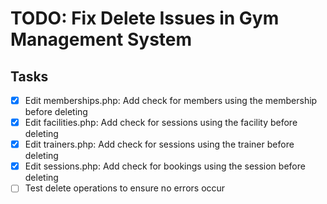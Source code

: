 # TODO: Fix Delete Issues in Gym Management System

## Tasks
- [x] Edit memberships.php: Add check for members using the membership before deleting
- [x] Edit facilities.php: Add check for sessions using the facility before deleting
- [x] Edit trainers.php: Add check for sessions using the trainer before deleting
- [x] Edit sessions.php: Add check for bookings using the session before deleting
- [ ] Test delete operations to ensure no errors occur
